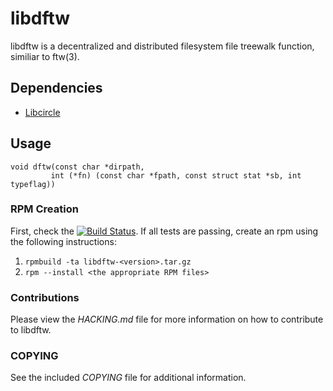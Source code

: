 libdftw
=======
libdftw is a decentralized and distributed filesystem file treewalk function, similiar to ftw(3).

Dependencies
------------
* [Libcircle](http://github.com/hpc/libcircle)

Usage
-----

```
void dftw(const char *dirpath,
         int (*fn) (const char *fpath, const struct stat *sb, int typeflag))
```

### RPM Creation
First, check the [![Build Status](https://travis-ci.org/hpc/libdftw.png?branch=master)](https://travis-ci.org/hpc/libdftw). If all tests are passing, create an rpm using the following instructions:

1. ```rpmbuild -ta libdftw-<version>.tar.gz```
2. ```rpm --install <the appropriate RPM files>```

### Contributions
Please view the *HACKING.md* file for more information on how to contribute to libdftw.

### COPYING
See the included *COPYING* file for additional information.
